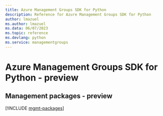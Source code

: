 ```yaml
---
title: Azure Management Groups SDK for Python
description: Reference for Azure Management Groups SDK for Python
author: lmazuel
ms.author: lmazuel
ms.data: 06/07/2023
ms.topic: reference
ms.devlang: python
ms.service: managementgroups
---
```

# Azure Management Groups SDK for Python - preview

## Management packages - preview
[!INCLUDE [mgmt-packages](management-groups-mgmt-index.md)]